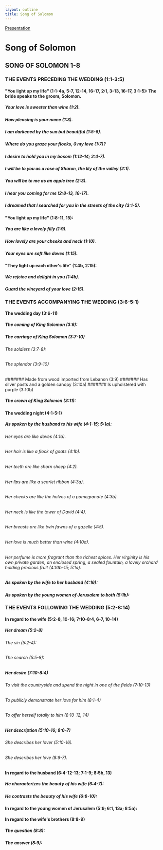 ```yaml
---
layout: outline
title: Song of Solomon
---
```

[Presentation](/Expository/ODP/Song%20of%20Solomon/Song%20of%20Solomon.odp)
# Song of Solomon
## SONG OF SOLOMON 1-8
###  THE EVENTS PRECEDING THE WEDDING (1:1-3:5) 
####  \"You light up my life\" (1:1-4a, 5-7, 12-14, 16-17, 2:1, 3-13, 16-17, 3:1-5): The bride speaks to the groom, Solomon. 
#####  Your love is sweeter than wine (1:2). 
#####  How pleasing is your name (1:3). 
#####  I am darkened by the sun but beautiful (1:5-6). 
#####  Where do you graze your flocks, 0 my love (1:7)? 
#####  I desire to hold you in my bosom (1:12-14; 2:4-7). 
#####  I will be to you as a rose of Sharon, the lily of the valley (2:1). 
#####  You will be to me as an apple tree (2:3). 
#####  I hear you coming for me (2:8-13, 16-17). 
#####  I dreamed that I searched for you in the streets of the city (3:1-5).
####  \"You light up my life\" (1:8-11, 15): 
#####  You are like a lovely filly (1:9). 
#####  How lovely are your cheeks and neck (1:10). 
#####  Your eyes are soft like doves (1:15). 
####  \"They light up each other\'s life\" (1:4b, 2:15): 
#####  We rejoice and delight in you (1:4b). 
#####  Guard the vineyard of your love (2:15). 
###  THE EVENTS ACCOMPANYING THE WEDDING (3:6-5:1) 
####  The wedding day (3:6-11) 
#####  The coming of King Solomon (3:6): 
#####  The carriage of King Solomon (3:7-10) 
######  The soldiers (3:7-8): 
######  The splendor (3:9-10) 
#######  Made from wood imported from Lebanon (3:9) 
#######  Has silver posts and a golden canopy (3:10a) 
#######  Is upholstered with purple (3:10b) 
#####  The crown of King Solomon (3:11): 
####  The wedding night (4:1-5:1) 
#####  As spoken by the husband to his wife (4:1-15; 5:1a): 
######  Her eyes are like doves (4:1a). 
######  Her hair is like a flock of goats (4:1b). 
######  Her teeth are like shorn sheep (4:2). 
######  Her lips are like a scarlet ribbon (4:3a). 
######  Her cheeks are like the halves of a pomegranate (4:3b). 
######  Her neck is like the tower of David (4:4). 
######  Her breasts are like twin fawns of a gazelle (4:5). 
######  Her love is much better than wine (4:10a). 
######  Her perfume is more fragrant than the richest spices. Her virginity is his own private garden, an enclosed spring, a sealed fountain, a lovely orchard holding precious fruit (4:10b-15; 5:1a). 
#####  As spoken by the wife to her husband (4:16): 
#####  As spoken by the young women of Jerusalem to both (5:1b): 
###  THE EVENTS FOLLOWING THE WEDDING (5:2-8:14) 
####  In regard to the wife (5:2-8, 10-16; 7:10-8:4, 6-7, 10-14) 
#####  Her dream (5:2-8) 
######  The sin (5:2-4): 
######  The search (5:5-8): 
#####  Her desire (7:10-8:4) 
######  To visit the countryside and spend the night in one of the fields (7:10-13) 
######  To publicly demonstrate her love for him (8:1-4) 
######  To offer herself totally to him (8:10-12, 14) 
#####  Her description (5:10-16; 8:6-7) 
######  She describes her lover (5:10-16). 
######  She describes her love (8:6-7). 
####  In regard to the husband (6:4-12-13; 7:1-9; 8:5b, 13) 
#####  He characterizes the beauty of his wife (6:4-7): 
#####  He contrasts the beauty of his wife (6:8-10): 
####  In regard to the young women of Jerusalem (5:9; 6:1, 13a; 8:5a): 
####  In regard to the wife\'s brothers (8:8-9) 
#####  The question (8:8): 
#####  The answer (8:9): 

